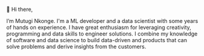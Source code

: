 👋 Hi there, 

I’m Mutugi Nkonge. I'm a ML developer and a data scientist with some years of hands on experience. I have great enthusiasm for leveraging creativity, 
programming and data skills to engineer solutions. I combine my knowledge of software and data science to build data-driven
and products that can solve problems and derive insights from the customers. 


